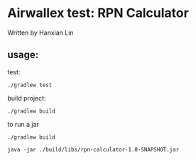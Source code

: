 # Airwallex test: RPN Calculator

Written by Hanxian Lin

## usage:
test:
```
./gradlew test
```

build project:
```
./gradlew build
```


to run a jar
```
./gradlew build

java -jar ./build/libs/rpn-calculator-1.0-SNAPSHOT.jar
```